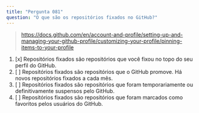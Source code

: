 ```yaml
---
title: "Pergunta 081"
question: "O que são os repositórios fixados no GitHub?"
---
```


> https://docs.github.com/en/account-and-profile/setting-up-and-managing-your-github-profile/customizing-your-profile/pinning-items-to-your-profile  
1. [x] Repositórios fixados são repositórios que você fixou no topo do seu perfil do GitHub.  
1. [ ] Repositórios fixados são repositórios que o GitHub promove. Há novos repositórios fixados a cada mês.  
1. [ ] Repositórios fixados são repositórios que foram temporariamente ou definitivamente suspensos pelo GitHub.  
1. [ ] Repositórios fixados são repositórios que foram marcados como favoritos pelos usuários do GitHub.  

